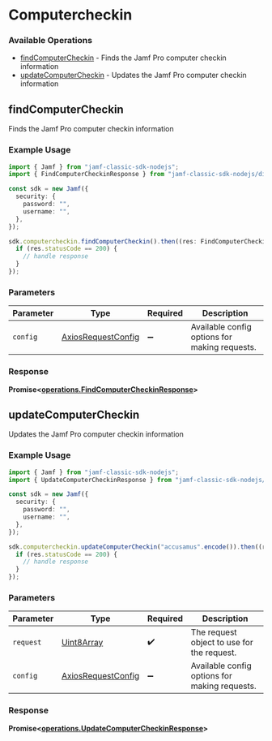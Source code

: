 # Computercheckin

### Available Operations

* [findComputerCheckin](#findcomputercheckin) - Finds the Jamf Pro computer checkin information
* [updateComputerCheckin](#updatecomputercheckin) - Updates the Jamf Pro computer checkin information

## findComputerCheckin

Finds the Jamf Pro computer checkin information

### Example Usage

```typescript
import { Jamf } from "jamf-classic-sdk-nodejs";
import { FindComputerCheckinResponse } from "jamf-classic-sdk-nodejs/dist/sdk/models/operations";

const sdk = new Jamf({
  security: {
    password: "",
    username: "",
  },
});

sdk.computercheckin.findComputerCheckin().then((res: FindComputerCheckinResponse) => {
  if (res.statusCode == 200) {
    // handle response
  }
});
```

### Parameters

| Parameter                                                    | Type                                                         | Required                                                     | Description                                                  |
| ------------------------------------------------------------ | ------------------------------------------------------------ | ------------------------------------------------------------ | ------------------------------------------------------------ |
| `config`                                                     | [AxiosRequestConfig](https://axios-http.com/docs/req_config) | :heavy_minus_sign:                                           | Available config options for making requests.                |


### Response

**Promise<[operations.FindComputerCheckinResponse](../../models/operations/findcomputercheckinresponse.md)>**


## updateComputerCheckin

Updates the Jamf Pro computer checkin information

### Example Usage

```typescript
import { Jamf } from "jamf-classic-sdk-nodejs";
import { UpdateComputerCheckinResponse } from "jamf-classic-sdk-nodejs/dist/sdk/models/operations";

const sdk = new Jamf({
  security: {
    password: "",
    username: "",
  },
});

sdk.computercheckin.updateComputerCheckin("accusamus".encode()).then((res: UpdateComputerCheckinResponse) => {
  if (res.statusCode == 200) {
    // handle response
  }
});
```

### Parameters

| Parameter                                                    | Type                                                         | Required                                                     | Description                                                  |
| ------------------------------------------------------------ | ------------------------------------------------------------ | ------------------------------------------------------------ | ------------------------------------------------------------ |
| `request`                                                    | [Uint8Array](../../models//.md)                              | :heavy_check_mark:                                           | The request object to use for the request.                   |
| `config`                                                     | [AxiosRequestConfig](https://axios-http.com/docs/req_config) | :heavy_minus_sign:                                           | Available config options for making requests.                |


### Response

**Promise<[operations.UpdateComputerCheckinResponse](../../models/operations/updatecomputercheckinresponse.md)>**

